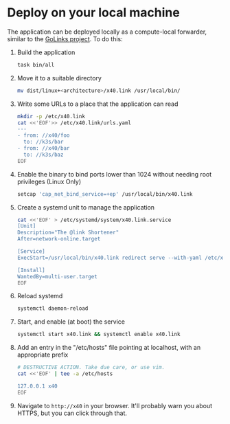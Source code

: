 # Deploy on your local machine

The application can be deployed locally as a compute-local forwarder, similar to the [GoLinks project]. To do this:

1. Build the application

    ```bash
    task bin/all
    ```

2. Move it to a suitable directory

    ```bash
    mv dist/linux+<architecture>/x40.link /usr/local/bin/
    ```

3. Write some URLs to a place that the application can read

    ```bash
    mkdir -p /etc/x40.link
    cat <<'EOF'>> /etc/x40.link/urls.yaml
    ---
    - from: //x40/foo
      to: //k3s/bar
    - from: //x40/bar
      to: //k3s/baz
    EOF
    ```

3. Enable the binary to bind ports lower than 1024 without needing root privileges (Linux Only)

    ```bash
    setcap 'cap_net_bind_service=+ep' /usr/local/bin/x40.link
    ```

4. Create a systemd unit to manage the application

    ```bash
    cat <<'EOF' > /etc/systemd/system/x40.link.service
    [Unit]
    Description="The @link Shortener"
    After=network-online.target

    [Service]
    ExecStart=/usr/local/bin/x40.link redirect serve --with-yaml /etc/x40.link/urls.yaml

    [Install]
    WantedBy=multi-user.target
    EOF
    ```

5. Reload systemd

    ```bash
    systemctl daemon-reload
    ```

6. Start, and enable (at boot) the service

    ```bash
    systemctl start x40.link && systemctl enable x40.link
    ```

7. Add an entry in the "/etc/hosts" file pointing at localhost, with an appropriate prefix

    ```bash
    # DESTRUCTIVE ACTION. Take due care, or use vim.
    cat <<'EOF' | tee -a /etc/hosts
    
    127.0.0.1 x40
    EOF
    ```

8. Navigate to `http://x40` in your browser. It'll probably warn you about HTTPS, but you can click through that.

[GoLinks project]: https://github.com/GoLinks/golinks